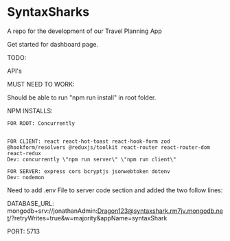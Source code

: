 # SyntaxSharks
A repo for the development of our Travel Planning App

Get started for dashboard page.

TODO:

API's


MUST NEED TO WORK:

Should be able to run "npm run install" in root folder.

NPM INSTALLS:

    FOR ROOT: Concurrently


    FOR CLIENT: react react-hot-toast react-hook-form zod @hookform/resolvers @reduxjs/toolkit react-router react-router-dom react-redux
    Dev: concurrently \"npm run server\" \"npm run client\"

    FOR SERVER: express cors bcryptjs jsonwebtoken dotenv
    Dev: nodemon

Need to add .env File to server code section and added the two follow lines:

DATABASE_URL: mongodb+srv://jonathanAdmin:Dragon123@syntaxshark.rm7jv.mongodb.net/?retryWrites=true&w=majority&appName=syntaxShark

PORT: 5713


